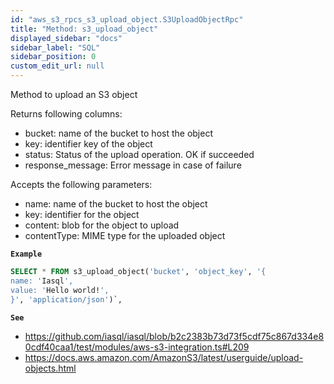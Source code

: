 ```yaml
---
id: "aws_s3_rpcs_s3_upload_object.S3UploadObjectRpc"
title: "Method: s3_upload_object"
displayed_sidebar: "docs"
sidebar_label: "SQL"
sidebar_position: 0
custom_edit_url: null
---
```


Method to upload an S3 object

Returns following columns:
- bucket: name of the bucket to host the object
- key: identifier key of the object
- status: Status of the upload operation. OK if succeeded
- response_message: Error message in case of failure

Accepts the following parameters:
- name: name of the bucket to host the object
- key: identifier for the object
- content: blob for the object to upload
- contentType: MIME type for the uploaded object

**`Example`**

```sql TheButton[Uploads an object]="Uploads an object"
SELECT * FROM s3_upload_object('bucket', 'object_key', '{
name: 'Iasql',
value: 'Hello world!',
}', 'application/json')`,
```

**`See`**

 - https://github.com/iasql/iasql/blob/b2c2383b73d73f5cdf75c867d334e80cdf40caa1/test/modules/aws-s3-integration.ts#L209
 - https://docs.aws.amazon.com/AmazonS3/latest/userguide/upload-objects.html
